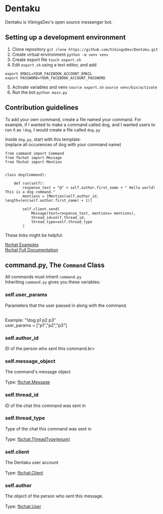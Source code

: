 # Dentaku

Dentaku is VikingsDev's open source messenger bot.

## Setting up a development environment

1. Clone repository
`git clone https://github.com/VikingsDev/Dentaku.git`
2. Create virtual environment
`python -m venv venv`
3. Create export file
`touch export.sh`
4. Edit `export.sh` using a text editor, and add
```
export EMAIL=YOUR_FACEBOOK_ACCOUNT_EMAIL
export PASSWORD=YOUR_FACEBOOK_ACCOUNT_PASSWORD
```
5. Activate variables and venv
`source export.sh`
`source venv/bin/activate`
6. Run the bot
`python main.py`

## Contribution guidelines

To add your own command, create a file named your command. For example, if I 
wanted to make a command called dog, and I wanted users to run it as `!dog`, I would create a file
called `dog.py`

Inside `dog.py`, start with this template:
<br>(replace all occurences of dog with your command name)
```
from command import Command
from fbchat import Message
from fbchat import Mention


class dog(Command):

    def run(self):
        response_text = "@" + self.author.first_name + " Hello world! This is a dog command."
        mentions = [Mention(self.author_id, length=len(self.author.first_name) + 1)]

        self.client.send(
            Message(text=response_text, mentions= mentions),
            thread_id=self.thread_id,
            thread_type=self.thread_type
        )
```

These links might be helpful:

[fbchat Examples](https://fbchat.readthedocs.io/en/stable/examples.html)<br>
[fbchat Full Documentation](https://fbchat.readthedocs.io/en/stable/api.html)

## command.py, The `Command` Class
All commands must inherit `command.py`<br>
Inheriting `command.py` gives you these variables:

### self.user_params <br>
  Parameters that the user passed in along with the command. <br><br>
  
  Example: "!dog p1 p2 p3" <br>
  user_params = ["p1","p2","p3"] <br>
  
### self.author_id <br>
ID of the person who sent this command.br>
### self.message_object <br>
The command's message object <br>
<br>Type: [fbchat.Message](https://fbchat.readthedocs.io/en/stable/api.html#fbchat.Message)
### self.thread_id <br>
ID of the chat this command was sent in <br>
### self.thread_type <br>
Type of the chat this command was sent in <br>
<br>Type: [fbchat.ThreadType(enum)](https://fbchat.readthedocs.io/en/stable/api.html#fbchat.ThreadType)
### self.client <br>
The Dentaku user account <br>
<br>Type: [fbchat.Client](https://fbchat.readthedocs.io/en/stable/api.html#client)
### self.author <br>
The object of the person who sent this message. <br>
<br>Type: [fbchat.User](https://fbchat.readthedocs.io/en/stable/api.html#fbchat.User)
